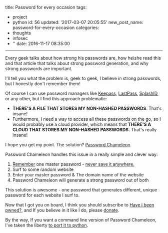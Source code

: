 title: Password for every occasion
tags:
  - project
  - python
id: 56
updated: '2017-03-07 20:05:55'
new_post_name: password-for-every-occasion
categories:
  - thoughts
  - infosec
  - ''
date: 2016-11-17 08:35:00
---


Every geek talks about how strong his passwords are, how he\she read this and that article that talks about strong password generation, and why strong passwords are important.

I'll tell you what the problem is, geek to geek, I believe in strong passwords, but I honestly don't remember them!

Of course I can use password managers like [Keepass](http://keepass.info/), [LastPass](http://lastpass.com), [SplashID](https://www.splashid.com/), or any other, but I find this approach problematic:

- **THERE'S A FILE THAT STORES MY NON-HASHED PASSWORDS**. That's insane!
- Furthermore, I need a way to access all these passwords on the go, so I would probably use a cloud provider, which means that **THERE'S A CLOUD THAT STORES MY NON-HASHED PASSWORDS.** That's really insane!

I hope you get my point. The solution? [Password Chameleon](http://passwordchameleon.com).

Password Chameleon handles this issue in a really simple and clever way:

1. <span style="text-decoration:underline;">Remember</span> one master password - <span style="text-decoration:underline;">never save it anywhere.</span>
2. Surf to some random website
3. Enter your master password & The domain name of the website
4. Password Chameleon will generate a strong password out of both

This solution is awesome - one password that generates different, unique password for each website I surf to.

Now that I got you on board, I think you should subscribe to [Have i been pwned?](https://haveibeenpwned.com/), and If you believe in it like I do, please [donate](https://haveibeenpwned.com/Donate).

By the way, If you want a command line version of Password Chameleon, I've taken the liberty [to port it to python](https://gist.github.com/odedlaz/2f590e3c870fb941370179526804237b).


